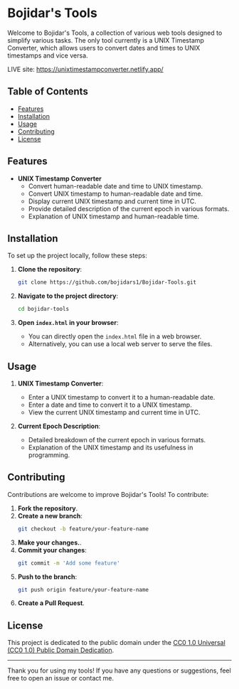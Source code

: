 # Bojidar's Tools

Welcome to Bojidar's Tools, a collection of various web tools designed to simplify various tasks. The only tool currently is a UNIX Timestamp Converter, which allows users to convert dates and times to UNIX timestamps and vice versa.

LIVE site: https://unixtimestampconverter.netlify.app/

## Table of Contents

- [Features](#features)
- [Installation](#installation)
- [Usage](#usage)
- [Contributing](#contributing)
- [License](#license)

## Features

- **UNIX Timestamp Converter**
  - Convert human-readable date and time to UNIX timestamp.
  - Convert UNIX timestamp to human-readable date and time.
  - Display current UNIX timestamp and current time in UTC.
  - Provide detailed description of the current epoch in various formats.
  - Explanation of UNIX timestamp and human-readable time.

## Installation

To set up the project locally, follow these steps:

1. **Clone the repository**:
    ```bash
    git clone https://github.com/bojidars1/Bojidar-Tools.git
    ```

2. **Navigate to the project directory**:
    ```bash
    cd bojidar-tools
    ```

3. **Open `index.html` in your browser**:
    - You can directly open the `index.html` file in a web browser.
    - Alternatively, you can use a local web server to serve the files.

## Usage

1. **UNIX Timestamp Converter**:
    - Enter a UNIX timestamp to convert it to a human-readable date.
    - Enter a date and time to convert it to a UNIX timestamp.
    - View the current UNIX timestamp and current time in UTC.

2. **Current Epoch Description**:
    - Detailed breakdown of the current epoch in various formats.
    - Explanation of the UNIX timestamp and its usefulness in programming.

## Contributing

Contributions are welcome to improve Bojidar's Tools! To contribute:

1. **Fork the repository**.
2. **Create a new branch**:
    ```bash
    git checkout -b feature/your-feature-name
    ```
3. **Make your changes.**.
4. **Commit your changes**:
    ```bash
    git commit -m 'Add some feature'
    ```
5. **Push to the branch**:
    ```bash
    git push origin feature/your-feature-name
    ```
6. **Create a Pull Request**.

## License

This project is dedicated to the public domain under the [CC0 1.0 Universal (CC0 1.0) Public Domain Dedication](https://creativecommons.org/publicdomain/zero/1.0/).

---

Thank you for using my tools! If you have any questions or suggestions, feel free to open an issue or contact me.
